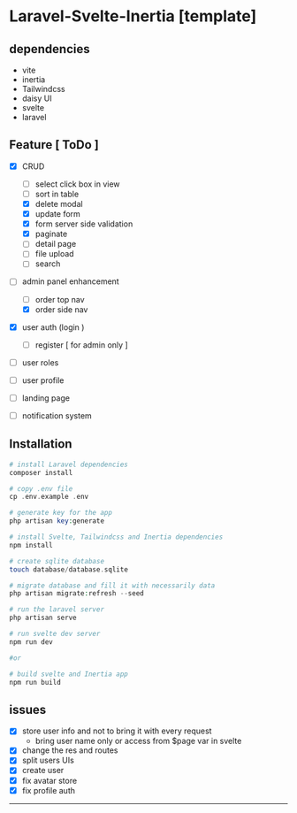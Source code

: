 # Laravel-Svelte-Inertia [template]

## dependencies 
  - vite
  - inertia    
  - Tailwindcss
  - daisy UI
  - svelte
  - laravel



## Feature [ ToDo ]
  - [x] CRUD
    - [ ] select click box in view
    - [ ] sort in table
    - [x] delete modal
    - [x] update form
    - [x] form server side validation
    - [x] paginate
    - [ ] detail page
    - [ ] file upload 
    - [ ] search
  - [ ] admin panel enhancement
    - [ ] order top nav
    - [x] order side nav
  - [X] user auth (login )
    - [ ] register [ for admin only ]
  - [ ] user roles
  - [ ] user profile 
  - [ ] landing page
  - [ ] notification system
  


## Installation
```php
# install Laravel dependencies
composer install

# copy .env file
cp .env.example .env

# generate key for the app
php artisan key:generate 

# install Svelte, Tailwindcss and Inertia dependencies
npm install

# create sqlite database
touch database/database.sqlite

# migrate database and fill it with necessarily data
php artisan migrate:refresh --seed

# run the laravel server
php artisan serve 

# run svelte dev server
npm run dev 

#or

# build svelte and Inertia app
npm run build 
```
## issues
- [x] store user info and not to bring it with every request 
  -  bring user name only or access from $page var in svelte
- [x] change the res and routes
- [x] split users UIs
- [x] create user
- [x] fix avatar store 
- [x] fix profile auth 
****
